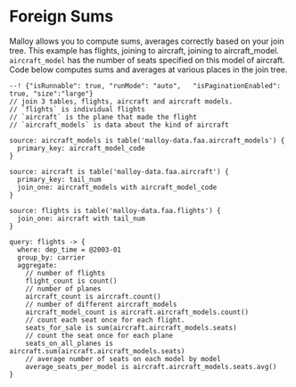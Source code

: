 # Foreign Sums
Malloy allows you to compute sums, averages correctly based on your join tree.  This example has flights, joining to aircraft, joining to aircraft_model.
`aircraft_model` has the number of seats specified on this model of aircraft.  Code below computes sums and averages at various places in the join tree.

```malloy
--! {"isRunnable": true, "runMode": "auto",   "isPaginationEnabled": true, "size":"large"}
// join 3 tables, flights, aircraft and aircraft models.
// `flights` is individual flights
// `aircraft` is the plane that made the flight
// `aircraft_models` is data about the kind of aircraft

source: aircraft_models is table('malloy-data.faa.aircraft_models') {
  primary_key: aircraft_model_code
}

source: aircraft is table('malloy-data.faa.aircraft') {
  primary_key: tail_num
  join_one: aircraft_models with aircraft_model_code
}

source: flights is table('malloy-data.faa.flights') {
  join_one: aircraft with tail_num
}

query: flights -> {
  where: dep_time = @2003-01
  group_by: carrier
  aggregate:
    // number of flights
    flight_count is count()
    // number of planes
    aircraft_count is aircraft.count()
    // number of different aircraft_models
    aircraft_model_count is aircraft.aircraft_models.count()
    // count each seat once for each flight.
    seats_for_sale is sum(aircraft.aircraft_models.seats)
    // count the seat once for each plane
    seats_on_all_planes is aircraft.sum(aircraft.aircraft_models.seats)
    // average number of seats on each model by model
    average_seats_per_model is aircraft.aircraft_models.seats.avg()
}
```
